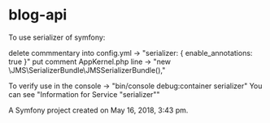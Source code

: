 blog-api
========

To use serializer of symfony:

delete commmentary into config.yml -> "serializer: { enable_annotations: true }"
put comment AppKernel.php line -> "new \JMS\SerializerBundle\JMSSerializerBundle(),"

To verify use in the console -> "bin/console debug:container serializer"
You can see "Information for Service "serializer""


A Symfony project created on May 16, 2018, 3:43 pm.
